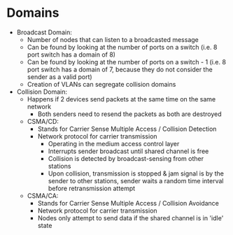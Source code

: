 # Domains
- Broadcast Domain: 
	- Number of nodes that can listen to a broadcasted message
	- Can be found by looking at the number of ports on a switch (i.e. 8 port switch has a domain of 8)
	- Can be found by looking at the number of ports on a switch - 1 (i.e. 8 port switch has a domain of 7, because they do not consider the sender as a valid port)
	- Creation of VLANs can segregate collision domains
- Collision Domain: 
	- Happens if 2 devices send packets at the same time on the same network
		- Both senders need to resend the packets as both are destroyed
	- CSMA/CD:
		- Stands for Carrier Sense Multiple Access / Collision Detection
		- Network protocol for carrier transmission
			- Operating in the medium access control layer
			- Interrupts sender broadcast until shared channel is free
			- Collision is detected by broadcast-sensing from other stations
			- Upon collision, transmission is stopped & jam signal is by the sender  to other stations, sender waits a random time interval before retransmission attempt
	- CSMA/CA:
		- Stands for Carrier Sense Multiple Access / Collision Avoidance
		- Network protocol for carrier transmission
		- Nodes only attempt to send data if the shared channel is in 'idle' state
